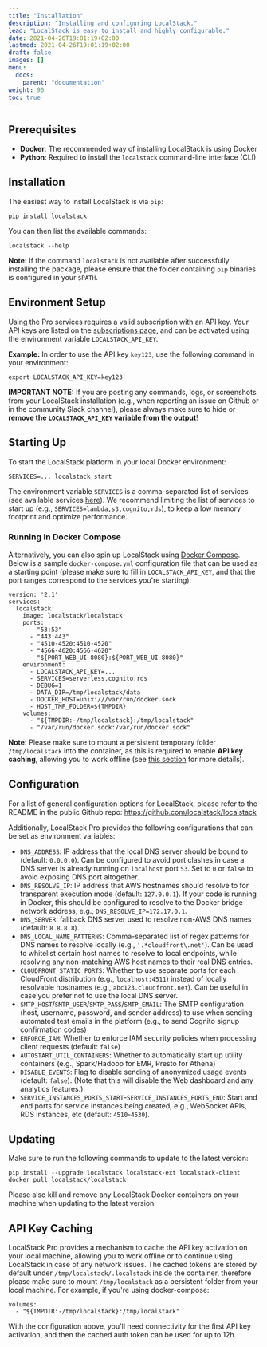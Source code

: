 ```yaml
---
title: "Installation"
description: "Installing and configuring LocalStack."
lead: "LocalStack is easy to install and highly configurable."
date: 2021-04-26T19:01:19+02:00
lastmod: 2021-04-26T19:01:19+02:00
draft: false
images: []
menu:
  docs:
    parent: "documentation"
weight: 90
toc: true
---
```


## Prerequisites

* **Docker**: The recommended way of installing LocalStack is using Docker
* **Python**: Required to install the `localstack` command-line interface (CLI)

## Installation

The easiest way to install LocalStack is via `pip`:

```
pip install localstack
```

You can then list the available commands:
```
localstack --help
```

**Note:** If the command `localstack` is not available after successfully installing the package, please ensure that the folder containing `pip` binaries is configured in your `$PATH`.

## Environment Setup

Using the Pro services requires a valid subscription with an API key. Your API keys are listed on the [subscriptions page](/account/subscriptions), and can be activated using the environment variable `LOCALSTACK_API_KEY`.

**Example:** In order to use the API key `key123`, use the following command in your environment:
```
export LOCALSTACK_API_KEY=key123
```

**IMPORTANT NOTE:** If you are posting any commands, logs, or screenshots from your LocalStack installation (e.g., when reporting an issue on Github or in the community Slack channel), please always make sure to hide or **remove the `LOCALSTACK_API_KEY` variable from the output**!

## Starting Up

To start the LocalStack platform in your local Docker environment:
```
SERVICES=... localstack start
```

The environment variable `SERVICES` is a comma-separated list of services (see available services [here](#available-services)). We recommend limiting the list of services to start up (e.g., `SERVICES=lambda,s3,cognito,rds`), to keep a low memory footprint and optimize performance.

### Running In Docker Compose

Alternatively, you can also spin up LocalStack using [Docker Compose](https://docs.docker.com/compose/). Below is a sample `docker-compose.yml` configuration file that can be used as a starting point (please make sure to fill in `LOCALSTACK_API_KEY`, and that the port ranges correspond to the services you're starting):
```
version: '2.1'
services:
  localstack:
    image: localstack/localstack
    ports:
      - "53:53"
      - "443:443"
      - "4510-4520:4510-4520"
      - "4566-4620:4566-4620"
      - "${PORT_WEB_UI-8080}:${PORT_WEB_UI-8080}"
    environment:
      - LOCALSTACK_API_KEY=...
      - SERVICES=serverless,cognito,rds
      - DEBUG=1
      - DATA_DIR=/tmp/localstack/data
      - DOCKER_HOST=unix:///var/run/docker.sock
      - HOST_TMP_FOLDER=${TMPDIR}
    volumes:
      - "${TMPDIR:-/tmp/localstack}:/tmp/localstack"
      - "/var/run/docker.sock:/var/run/docker.sock"
```

**Note:** Please make sure to mount a persistent temporary folder `/tmp/localstack` into the container, as this is required to enable **API key caching**, allowing you to work offline (see [this section](#api-key-caching) for more details).

## Configuration

For a list of general configuration options for LocalStack, please refer to the README in the public Github repo: https://github.com/localstack/localstack

Additionally, LocalStack Pro provides the following configurations that can be set as environment variables:
* `DNS_ADDRESS`: IP address that the local DNS server should be bound to (default: `0.0.0.0`). Can be configured to avoid port clashes in case a DNS server is already running on `localhost` port `53`. Set to `0` or `false` to avoid exposing DNS port altogether.
* `DNS_RESOLVE_IP`: IP address that AWS hostnames should resolve to for transparent execution mode (default: `127.0.0.1`). If your code is running in Docker, this should be configured to resolve to the Docker bridge network address, e.g., `DNS_RESOLVE_IP=172.17.0.1`.
* `DNS_SERVER`: fallback DNS server used to resolve non-AWS DNS names (default: `8.8.8.8`).
* `DNS_LOCAL_NAME_PATTERNS`: Comma-separated list of regex patterns for DNS names to resolve locally (e.g., `'.*cloudfront\.net'`). Can be used to whitelist certain host names to resolve to local endpoints, while resolving any non-matching AWS host names to their real DNS entries.
* `CLOUDFRONT_STATIC_PORTS`: Whether to use separate ports for each CloudFront distribution (e.g., `localhost:4511`) instead of locally resolvable hostnames (e.g., `abc123.cloudfront.net`). Can be useful in case you prefer not to use the local DNS server.
* `SMTP_HOST`/`SMTP_USER`/`SMTP_PASS`/`SMTP_EMAIL`: The SMTP configuration (host, username, password, and sender address) to use when sending automated test emails in the platform (e.g., to send Cognito signup confirmation codes)
* `ENFORCE_IAM`: Whether to enforce IAM security policies when processing client requests (default: `false`)
* `AUTOSTART_UTIL_CONTAINERS`: Whether to automatically start up utility containers (e.g., Spark/Hadoop for EMR, Presto for Athena)
* `DISABLE_EVENTS`: Flag to disable sending of anonymized usage events (default: `false`). (Note that this will disable the Web dashboard and any analytics features.)
* `SERVICE_INSTANCES_PORTS_START`-`SERVICE_INSTANCES_PORTS_END`: Start and end ports for service instances being created, e.g., WebSocket APIs, RDS instances, etc (default: `4510`-`4530`).

## Updating

Make sure to run the following commands to update to the latest version:
```
pip install --upgrade localstack localstack-ext localstack-client
docker pull localstack/localstack
```

Please also kill and remove any LocalStack Docker containers on your machine when updating to the latest version.

## API Key Caching

LocalStack Pro provides a mechanism to cache the API key activation on your local machine, allowing you to work offline or to continue using LocalStack in case of any network issues. The cached tokens are stored by default under `/tmp/localstack/.localstack` inside the container, therefore please make sure to mount `/tmp/localstack` as a persistent folder from your local machine. For example, if you're using docker-compose:

```
volumes:
  - "${TMPDIR:-/tmp/localstack}:/tmp/localstack"
```

With the configuration above, you'll need connectivity for the first API key activation, and then the cached auth token can be used for up to 12h.
